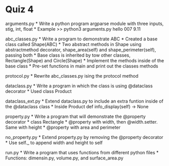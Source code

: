 # Quiz 4

arguments.py
    * Write a python program argparse module with three inputs, stig, int, float
    * Example >> python3 arguments.py hello 007 9.11

abc_classes.py
    * Write a program to demonstrate ABC
    * Created a base class called Shape(ABC)
    * Two abstract methods in Shape using abstractmethod decorator, shape_area(self) and shape_perimeter(self), passing both
    * Base class is inherited by tow other classes, Rectangle(Shape) and Circle(Shape)
    * Implement the methods inside of the base class
    * Pre-set functions in main and print out the classes methods

protocol.py
    * Rewrite abc_classes.py ising the protocol method

dataclass.py
    * Write a program in which the class is using @dataclass decorator
    * Used class Product

dataclass_ext.py
    * Extend dataclass.py to include an extra funtion inside of the @dataclass class
    * Inside Product def info_display(self) -> None

property.py
    * Write a program that will demonstrate the @property decorator
    * class Rectangle
    * @property with width, then @width.setter. Same with height
    * @property with area and perimeter

no_property.py
    * Extend property.py by removing the @property decorator
    * Use self._ to append width and height to self

run.py
    * Write a program that uses functions from different python files
    * Functions: dimensin.py, volume.py, and surface_area.py
